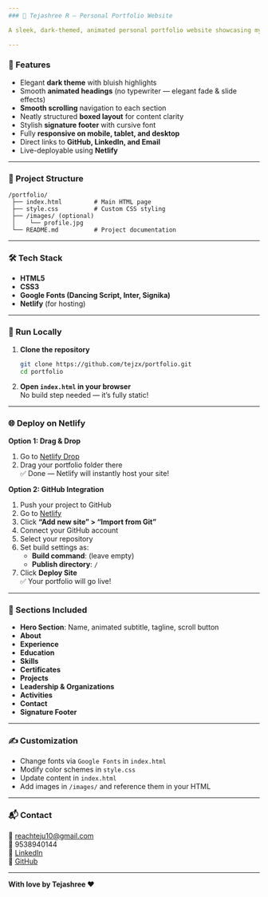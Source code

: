 ```yaml
---
### 🌌 Tejashree R — Personal Portfolio Website  

A sleek, dark-themed, animated personal portfolio website showcasing my work, skills, projects, and achievements as an **Aspiring Data Scientist**. Built with HTML & CSS, this site highlights my personality through modern UI/UX design and smooth scrolling.

---
```


### 🎨 Features  
- Elegant **dark theme** with bluish highlights  
- Smooth **animated headings** (no typewriter — elegant fade & slide effects)  
- **Smooth scrolling** navigation to each section  
- Neatly structured **boxed layout** for content clarity  
- Stylish **signature footer** with cursive font  
- Fully **responsive on mobile, tablet, and desktop**  
- Direct links to **GitHub, LinkedIn, and Email**  
- Live-deployable using **Netlify**

---

### 📂 Project Structure  
```
/portfolio/
 ├── index.html         # Main HTML page  
 ├── style.css          # Custom CSS styling  
 ├── /images/ (optional)  
 │    └── profile.jpg
 └── README.md          # Project documentation  
```

---
### 🛠 Tech Stack  
- **HTML5**  
- **CSS3**  
- **Google Fonts (Dancing Script, Inter, Signika)**  
- **Netlify** (for hosting)

---

### 🚀 Run Locally  
1. **Clone the repository**
   ```bash
   git clone https://github.com/tejzx/portfolio.git
   cd portfolio
   ```

2. **Open `index.html` in your browser**  
   No build step needed — it’s fully static!

---
### 🌐 Deploy on Netlify  
**Option 1: Drag & Drop**
1. Go to [Netlify Drop](https://app.netlify.com/drop)
2. Drag your portfolio folder there  
✅ Done — Netlify will instantly host your site!

**Option 2: GitHub Integration**
1. Push your project to GitHub
2. Go to [Netlify](https://app.netlify.com)
3. Click **“Add new site” > “Import from Git”**
4. Connect your GitHub account  
5. Select your repository  
6. Set build settings as:
   - **Build command**: (leave empty)
   - **Publish directory**: `/`
7. Click **Deploy Site**  
✅ Your portfolio will go live!

---

### 📑 Sections Included  
- **Hero Section**: Name, animated subtitle, tagline, scroll button  
- **About**  
- **Experience**  
- **Education**  
- **Skills**  
- **Certificates**  
- **Projects**  
- **Leadership & Organizations**  
- **Activities**  
- **Contact**  
- **Signature Footer**

---

### ✍️ Customization  
- Change fonts via `Google Fonts` in `index.html`
- Modify color schemes in `style.css`
- Update content in `index.html`
- Add images in `/images/` and reference them in your HTML

---

### 📬 Contact  
📧 [reachteju10@gmail.com](mailto:reachteju10@gmail.com)  
📱 9538940144  
🔗 [LinkedIn](https://linkedin.com/in/tejashree-r-a2518324b)  
🔗 [GitHub](https://github.com/tejzx)

---
**With love by Tejashree ❤️**
